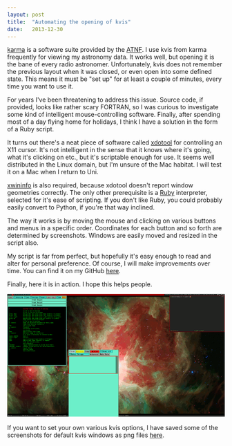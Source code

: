 ```yaml
---
layout: post
title:  "Automating the opening of kvis"
date:   2013-12-30
---
```


[karma](http://www.atnf.csiro.au/computing/software/karma/) is a software suite provided by the [ATNF](http://www.atnf.csiro.au/). I use kvis from karma frequently for viewing my astronomy data. It works well, but opening it is the bane of every radio astronomer. Unfortunately, kvis does not remember the previous layout when it was closed, or even open into some defined state. This means it must be "set up" for at least a couple of minutes, every time you want to use it.

For years I've been threatening to address this issue. Source code, if provided, looks like rather scary FORTRAN, so I was curious to investigate some kind of intelligent mouse-controlling software. Finally, after spending most of a day flying home for holidays, I think I have a solution in the form of a Ruby script.

It turns out there's a neat piece of software called [xdotool](http://www.semicomplete.com/projects/xdotool/xdotool.xhtml) for controlling an X11 cursor. It's not intelligent in the sense that it knows where it's going, what it's clicking on etc., but it's scriptable enough for use. It seems well distributed in the Linux domain, but I'm unsure of the Mac habitat. I will test it on a Mac when I return to Uni.

[xwininfo](http://linux.die.net/man/1/xwininfo) is also required, because xdotool doesn't report window geometries correctly. The only other prerequisite is a [Ruby](http://www.ruby-lang.org) interpreter, selected for it's ease of scripting. If you don't like Ruby, you could probably easily convert to Python, if you're that way inclined.

The way it works is by moving the mouse and clicking on various buttons and menus in a specific order. Coordinates for each button and so forth are determined by screenshots. Windows are easily moved and resized in the script also.

My script is far from perfect, but hopefully it's easy enough to read and alter for personal preference. Of course, I will make improvements over time. You can find it on my GitHub [here](https://github.com/cjordan/astro-scripts/blob/master/kvis-setup.rb).

Finally, here it is in action. I hope this helps people.

<img class="img-responsive" src="/images/posts/kvis.gif">

If you want to set your own various kvis options, I have saved some of the screenshots for default kvis windows as png files [here](https://www.dropbox.com/sh/mxn86dhuk34hvet/VuC_AqEQDz).
